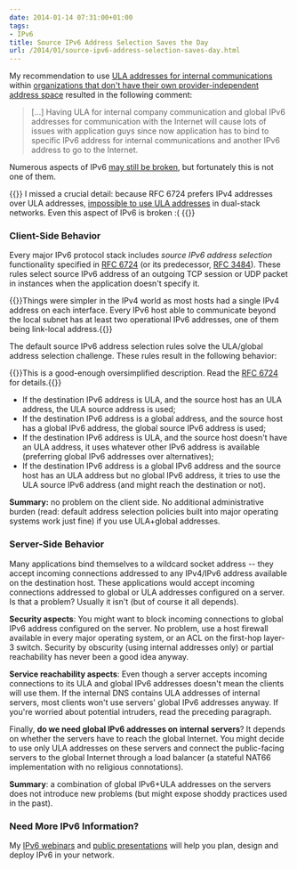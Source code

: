 ```yaml
---
date: 2014-01-14 07:31:00+01:00
tags:
- IPv6
title: Source IPv6 Address Selection Saves the Day
url: /2014/01/source-ipv6-address-selection-saves-day.html
---
```

My recommendation to use [ULA addresses for internal communications](http://blog.ipspace.net/2014/01/i-say-ula-you-hear-nat.html) within [organizations that don't have their own provider-independent address space](http://blog.ipspace.net/2013/09/to-ula-or-not-to-ula-thats-question.html) resulted in the following comment:

> \[...\] Having ULA for internal company communication and global IPv6 addresses for communication with the Internet will cause lots of issues with application guys since now application has to bind to specific IPv6 address for internal communications and another IPv6 address to go to the Internet.

Numerous aspects of IPv6 [may still be broken](http://blog.ipspace.net/2011/12/ipv6-multihoming-without-nat-problem.html), but fortunately this is not one of them.

{{<note warn>}}
I missed a crucial detail: because RFC 6724 prefers IPv4 addresses over ULA addresses, [impossible to use ULA addresses](https://blog.ipspace.net/2022/05/ipv6-ula-made-useless.html) in dual-stack networks. Even this aspect of IPv6 is broken :(
{{</note>}}
<!--more-->
### Client-Side Behavior

Every major IPv6 protocol stack includes *source IPv6 address selection* functionality specified in [RFC 6724](http://tools.ietf.org/html/rfc6724) (or its predecessor, [RFC 3484](http://tools.ietf.org/html/rfc3484)). These rules select source IPv6 address of an outgoing TCP session or UDP packet in instances when the application doesn't specify it.

{{<note>}}Things were simpler in the IPv4 world as most hosts had a single IPv4 address on each interface. Every IPv6 host able to communicate beyond the local subnet has at least two operational IPv6 addresses, one of them being link-local address.{{</note>}}

The default source IPv6 address selection rules solve the ULA/global address selection challenge. These rules result in the following behavior:

{{<note warn>}}This is a good-enough oversimplified description. Read the [RFC 6724](http://tools.ietf.org/html/rfc6724) for details.{{</note>}}

-   If the destination IPv6 address is ULA, and the source host has an ULA address, the ULA source address is used;
-   If the destination IPv6 address is a global address, and the source host has a global IPv6 address, the global source IPv6 address is used;
-   If the destination IPv6 address is ULA, and the source host doesn't have an ULA address, it uses whatever other IPv6 address is available (preferring global IPv6 addresses over alternatives);
-   If the destination IPv6 address is a global IPv6 address and the source host has an ULA address but no global IPv6 address, it tries to use the ULA source IPv6 address (and might reach the destination or not).

**Summary:** no problem on the client side. No additional administrative burden (read: default address selection policies built into major operating systems work just fine) if you use ULA+global addresses.

### Server-Side Behavior

Many applications bind themselves to a wildcard socket address -- they accept incoming connections addressed to any IPv4/IPv6 address available on the destination host. These applications would accept incoming connections addressed to global or ULA addresses configured on a server. Is that a problem? Usually it isn't (but of course it all depends).

**Security aspects**: You might want to block incoming connections to global IPv6 address configured on the server. No problem, use a host firewall available in every major operating system, or an ACL on the first-hop layer-3 switch. Security by obscurity (using internal addresses only) or partial reachability has never been a good idea anyway.

**Service reachability aspects**: Even though a server accepts incoming connections to its ULA and global IPv6 addresses doesn't mean the clients will use them. If the internal DNS contains ULA addresses of internal servers, most clients won't use servers' global IPv6 addresses anyway. If you're worried about potential intruders, read the preceding paragraph.

Finally, **do we need global IPv6 addresses on** **internal** **servers**? It depends on whether the servers have to reach the global Internet. You might decide to use only ULA addresses on these servers and connect the public-facing servers to the global Internet through a load balancer (a stateful NAT66 implementation with no religious connotations).

**Summary**: a combination of global IPv6+ULA addresses on the servers does not introduce new problems (but might expose shoddy practices used in the past).

### Need More IPv6 Information?

My [IPv6 webinars](http://www.ipspace.net/Roadmap/IPv6_webinars) and [public presentations](http://www.ipspace.net/Presentations#IPv6) will help you plan, design and deploy IPv6 in your network.